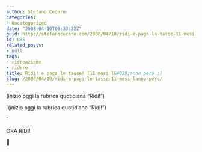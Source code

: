 ```yaml
---
author: Stefano Cecere
categories:
- Uncategorized
date: "2008-04-10T09:33:22Z"
guid: http://stefanocecere.com/2008/04/10/ridi-e-paga-le-tasse-11-mesi-lanno-pero/
id: 836
related_posts:
- null
tags:
- ricreazione
- ridere
title: Ridi! e paga le tasse! (11 mesi l&#039;anno però ;)
slug: /2008/04/10/ridi-e-paga-le-tasse-11-mesi-lanno-pero/
---
```


(inizio oggi la rubrica quotidiana &#8220;Ridi!&#8221;)

`(inizio oggi la rubrica quotidiana &#8220;Ridi!&#8221;)

` 

ORA RIDI!
  
🙂